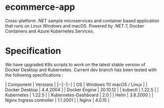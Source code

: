 # ecommerce-app
Cross-platform .NET sample microservices and container based application that runs on Linux Windows and macOS. Powered by .NET 7, Docker Containers and Azure Kubernetes Services.

# Specification 

We have upgraded K8s scripts to work on the latest stable version of Docker Desktop and Kubernetes. Current dev branch has been tested with the following specifications :

| Component	| Versions |
|:-|:-|:-|
| OS	| Windows 11/ macOS / Linux |
| Docker Desktop	| 4.4.2004 |
| Docker Engine |	20.10.12 |
| kubectl	| 1.22.5 |
| Kubernetes |	1.22.5 |
| Kubernetes-Dashboard	| 2.0 |
| Helm	 | 3.8.2000 |
| Nginx Ingress controller |	1.1.2001 |
| Nginx	| 4.0.15 |
